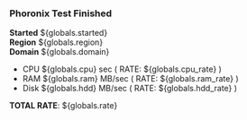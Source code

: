 ### Phoronix Test Finished
**Started** ${globals.started}  
**Region** ${globals.region}  
**Domain** ${globals.domain}  
   
* CPU ${globals.cpu} sec  ( RATE: ${globals.cpu_rate} )
* RAM ${globals.ram} MB/sec ( RATE: ${globals.ram_rate} )
* Disk ${globals.hdd} MB/sec ( RATE: ${globals.hdd_rate} )

**TOTAL RATE**: ${globals.rate}
